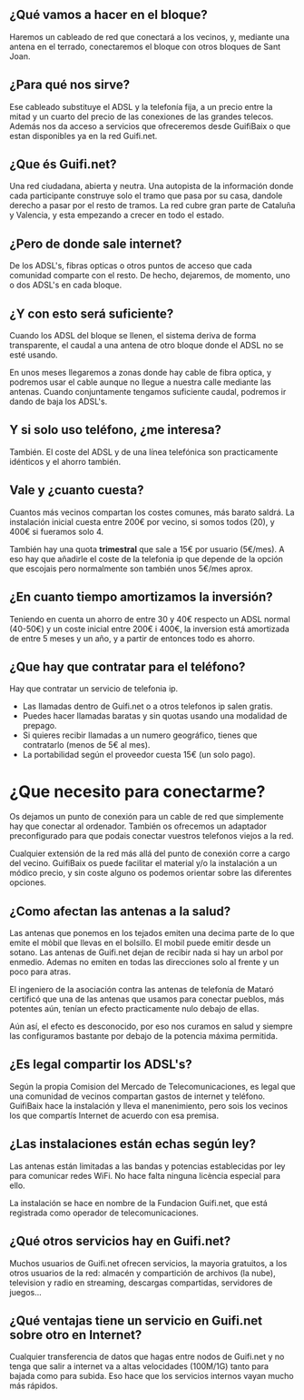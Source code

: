 ## ¿Qué vamos a hacer en el bloque?

Haremos un cableado de red que conectará a los vecinos, y,
mediante una antena en el terrado,
conectaremos el bloque con otros bloques de Sant Joan.


## ¿Para qué nos sirve?

Ese cableado substituye el ADSL y la telefonía fija,
a un precio entre la mitad y un cuarto del precio de las conexiones de las grandes telecos.
Además nos da acceso a servicios que ofreceremos desde GuifiBaix
o que estan disponibles ya en la red Guifi.net.


## ¿Que és Guifi.net?

Una red ciudadana, abierta y neutra.
Una autopista de la información donde cada
participante construye solo el tramo que pasa por su casa,
dandole derecho a pasar por el resto de tramos.
La red cubre gran parte de Cataluña y Valencia,
y esta empezando a crecer en todo el estado.


## ¿Pero de donde sale internet?

De los ADSL's, fibras opticas o otros puntos de acceso
que cada comunidad comparte con el resto.
De hecho, dejaremos, de momento, uno o dos ADSL's en cada bloque.


## ¿Y con esto será suficiente?

Cuando los ADSL del bloque se llenen,
el sistema deriva de forma transparente,
el caudal a una antena de otro bloque donde
el ADSL no se esté usando.

En unos meses llegaremos a zonas donde hay cable de fibra optica,
y podremos usar el cable aunque no llegue a nuestra calle
mediante las antenas.
Cuando conjuntamente tengamos suficiente caudal, podremos ir dando de baja los ADSL's.

## Y si solo uso teléfono, ¿me interesa?

También.
El coste del ADSL y de una línea telefónica son practicamente idénticos
y el ahorro también.


## Vale y ¿cuanto cuesta?

Cuantos más vecinos compartan los costes comunes, más barato saldrá.
La instalación inicial cuesta entre 200€ por vecino, si somos todos (20),
y 400€ si fueramos solo 4.

También hay una quota **trimestral** que sale a 15€ por usuario (5€/mes).
A eso hay que añadirle el coste de la telefonia ip
que depende de la opción que escojais pero normalmente son también unos 5€/mes aprox.


## ¿En cuanto tiempo amortizamos la inversión?

Teniendo en cuenta un ahorro de entre 30 y 40€ respecto un ADSL normal (40-50€)
y un coste inicial entre 200€ i 400€,
la inversion está amortizada de entre 5 meses y un año,
y a partir de entonces todo es ahorro.


## ¿Que hay que contratar para el teléfono?

Hay que contratar un servicio de telefonia ip.

- Las llamadas dentro de Guifi.net o a otros telefonos ip salen gratis.
- Puedes hacer llamadas baratas y sin quotas usando una modalidad de prepago.
- Si quieres recibir llamadas a un numero geográfico, tienes que contratarlo (menos de 5€ al mes).
- La portabilidad según el proveedor cuesta 15€ (un solo pago).


# ¿Que necesito para conectarme?

Os dejamos un punto de conexión para un cable de red
que simplemente hay que conectar al ordenador.
También os ofrecemos un adaptador preconfigurado
para que podais conectar vuestros telefonos viejos a la red.

Cualquier extensión de la red más allá del punto de conexión
corre a cargo del vecino.
GuifiBaix os puede facilitar el material y/o la instalación a un módico precio,
y sin coste alguno os podemos orientar sobre las diferentes opciones.


## ¿Como afectan las antenas a la salud?

Las antenas que ponemos en los tejados emiten una decima
parte de lo que emite el mòbil que llevas en el bolsillo.
El mobil puede emitir desde un sotano.
Las antenas de Guifi.net dejan de recibir nada si hay un arbol por enmedio.
Ademas no emiten en todas las direcciones solo al frente y un poco para atras.

El ingeniero de la asociación contra las antenas de telefonía de Mataró
certificó que una de las antenas que usamos para conectar pueblos,
más potentes aún, tenían un efecto practicamente nulo debajo de ellas.

Aún así, el efecto es desconocido, por eso nos curamos en salud
y siempre las configuramos bastante por debajo de la potencia máxima permitida.


## ¿Es legal compartir los ADSL's?

Según la propia Comision del Mercado de Telecomunicaciones,
es legal que una comunidad de vecinos compartan gastos de internet y teléfono.
GuifiBaix hace la instalación y lleva el manenimiento,
pero sois los vecinos los que compartís Internet
de acuerdo con esa premisa.


## ¿Las instalaciones están echas según ley?

Las antenas están limitadas a las bandas y potencias
establecidas por ley para comunicar redes WiFi.
No hace falta ninguna licència especial para ello.

La instalación se hace en nombre de la Fundacion Guifi.net,
que está registrada como operador de telecomunicaciones.


## ¿Qué otros servicios hay en Guifi.net?

Muchos usuarios de Guifi.net ofrecen servicios,
la mayoria gratuitos, a los otros usuarios de la red:
almacén y compartición de archivos (la nube),
television y radio en streaming,
descargas compartidas,
servidores de juegos...


## ¿Qué ventajas tiene un servicio en Guifi.net sobre otro en Internet?

Cualquier transferencia de datos que hagas entre nodos de Guifi.net
y no tenga que salir a internet va a altas velocidades (100M/1G)
tanto para bajada como para subida.
Eso hace que los servicios internos vayan mucho más rápidos.







